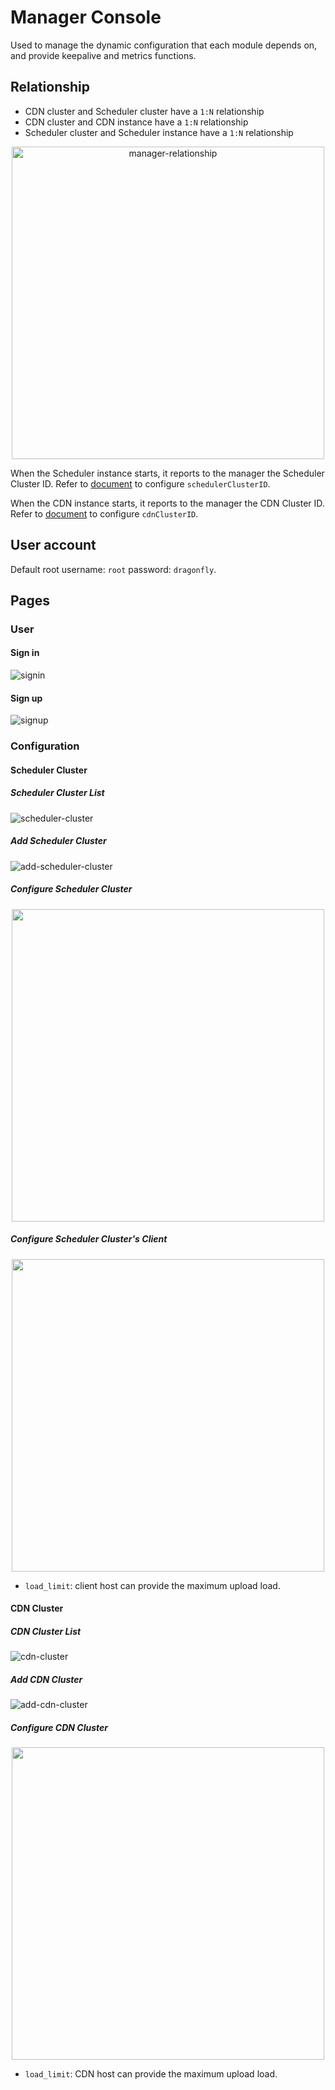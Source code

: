 # Manager Console

Used to manage the dynamic configuration that each module depends on, and provide keepalive and metrics functions.

## Relationship

- CDN cluster and Scheduler cluster have a `1:N` relationship
- CDN cluster and CDN instance have a `1:N` relationship
- Scheduler cluster and Scheduler instance have a `1:N` relationship

<div align="center">
  <img src="../../images/manager-console/relationship.jpg" width="500" title="manager-relationship">
</div>

When the Scheduler instance starts, it reports to the manager the Scheduler Cluster ID. Refer to [document](../../config/scheduler.yaml) to configure `schedulerClusterID`.

When the CDN instance starts, it reports to the manager the CDN Cluster ID. Refer to [document](../../config/cdn.yaml) to configure `cdnClusterID`.

## User account

Default root username: `root` password: `dragonfly`.

## Pages

### User

#### Sign in

![signin][signin]

#### Sign up

![signup][signup]

### Configuration

#### Scheduler Cluster

##### Scheduler Cluster List

![scheduler-cluster][scheduler-cluster]

##### Add Scheduler Cluster

![add-scheduler-cluster][add-scheduler-cluster]

##### Configure Scheduler Cluster

<p align="center">
  <img width="500" height="500" src="../../images/manager-console/configure-scheduler-cluster.jpg">
</p>

##### Configure Scheduler Cluster's Client

<p align="center">
  <img width="500" height="500" src="../../images/manager-console/configure-scheduler-cluster-client.jpg">
</p>

- `load_limit`: client host can provide the maximum upload load.

#### CDN Cluster

##### CDN Cluster List

![cdn-cluster][cdn-cluster]

##### Add CDN Cluster

![add-cdn-cluster][add-cdn-cluster]

##### Configure CDN Cluster

<p align="center">
  <img width="500" height="500" src="../../images/manager-console/configure-cdn-cluster.jpg">
</p>

- `load_limit`: CDN host can provide the maximum upload load.


[signin]: ../../images/manager-console/signin.jpg
[signup]: ../../images/manager-console/signup.jpg
[scheduler-cluster]: ../../images/manager-console/scheduler-cluster.jpg
[add-scheduler-cluster]: ../../images/manager-console/add-scheduler-cluster.jpg
[configure-scheduler-cluster]: ../../images/manager-console/configure-scheduler-cluster.jpg
[configure-scheduler-cluster-client]: ../../images/manager-console/configure-scheduler-cluster-client.jpg
[cdn-cluster]: ../../images/manager-console/cdn-cluster.jpg
[add-cdn-cluster]: ../../images/manager-console/add-cdn-cluster.jpg
[configure-cdn-cluster]: ../../images/manager-console/configure-cdn-cluster.jpg
